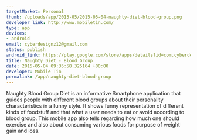 ```yaml
--- 
targetMarket: Personal
thumb: /uploads/app/2015-05/2015-05-04-naughty-diet-blood-group.png
developer_link: http://www.mobiletin.com/
type: app
devices: 
- android
email: cyberdesignz12@gmail.com
status: publish
android_link: https://play.google.com/store/apps/details?id=com.cyberdesignz.bloodgroupdiet
title: Naughty Diet - Blood Group
date: 2015-05-04 09:35:58.325164 +00:00
developer: Mobile Tin
permalink: /app/naughty-diet-blood-group
---
```


Naughty Blood Group Diet is an informative Smartphone application that guides people with different blood groups about their personality characteristics in a funny style. It shows funny representation of different kinds of foodstuff and that what a user needs to eat or avoid according to blood group. This mobile app also tells regarding how much one should exercise and also about consuming various foods for purpose of weight gain and loss. 
